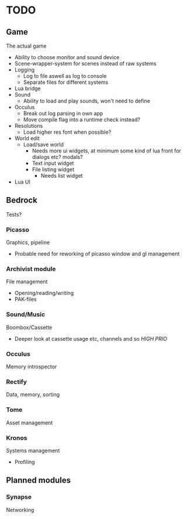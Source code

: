 TODO
===
## Game
The actual game
* Ability to choose monitor and sound device
* Scene-wrapper-system for scenes instead of raw systems
* Logging
  - Log to file aswell as log to console
  - Separate files for different systems
* Lua bridge
* Sound
  - Ability to load and play sounds, won't need to define
* Occulus
  - Break out log parsing in own app
  - Move compile flag into a runtime check instead?
* Resolutions
  - Load higher res font when possible?
* World edit
  - Load/save world
    - Needs more ui widgets, at minimum some kind of lua front for dialogs etc? modals?
    - Text input widget
    - File listing widget
      - Needs list widget
* Lua UI

## Bedrock
Tests?

### Picasso
Graphics, pipeline
* Probable need for reworking of picasso window and gl management

### Archivist module
File management
* Opening/reading/writing
* PAK-files

### Sound/Music
Boombox/Cassette
* Deeper look at cassette usage etc, channels and so *HIGH PRIO*

### Occulus
Memory introspector

### Rectify
Data, memory, sorting

### Tome
Asset management

### Kronos
Systems management
* Profiling

## Planned modules

### Synapse
Networking
